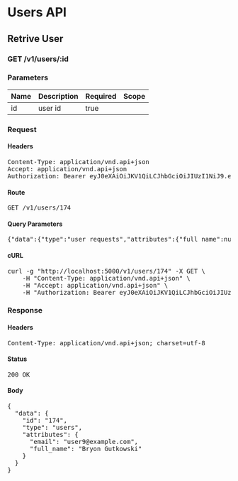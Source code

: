 # Users API

## Retrive User

### GET /v1/users/:id

### Parameters

| Name | Description | Required | Scope |
|------|-------------|----------|-------|
| id | user id | true |  |

### Request

#### Headers

<pre>Content-Type: application/vnd.api+json
Accept: application/vnd.api+json
Authorization: Bearer eyJ0eXAiOiJKV1QiLCJhbGciOiJIUzI1NiJ9.eyJleHAiOjE1MzY3NjExODgsInN1YiI6MTc1fQ.DSxpLhyzDiN4nlSW2ikMxIZyIcBUA4au93HT18Ka9WA</pre>

#### Route

<pre>GET /v1/users/174</pre>

#### Query Parameters

<pre>{&quot;data&quot;:{&quot;type&quot;:&quot;user_requests&quot;,&quot;attributes&quot;:{&quot;full_name&quot;:null,&quot;email&quot;:null,&quot;password&quot;:null}}}: </pre>

#### cURL

<pre class="request">curl -g &quot;http://localhost:5000/v1/users/174&quot; -X GET \
	-H &quot;Content-Type: application/vnd.api+json&quot; \
	-H &quot;Accept: application/vnd.api+json&quot; \
	-H &quot;Authorization: Bearer eyJ0eXAiOiJKV1QiLCJhbGciOiJIUzI1NiJ9.eyJleHAiOjE1MzY3NjExODgsInN1YiI6MTc1fQ.DSxpLhyzDiN4nlSW2ikMxIZyIcBUA4au93HT18Ka9WA&quot;</pre>

### Response

#### Headers

<pre>Content-Type: application/vnd.api+json; charset=utf-8</pre>

#### Status

<pre>200 OK</pre>

#### Body

<pre>{
  "data": {
    "id": "174",
    "type": "users",
    "attributes": {
      "email": "user9@example.com",
      "full_name": "Bryon Gutkowski"
    }
  }
}</pre>
